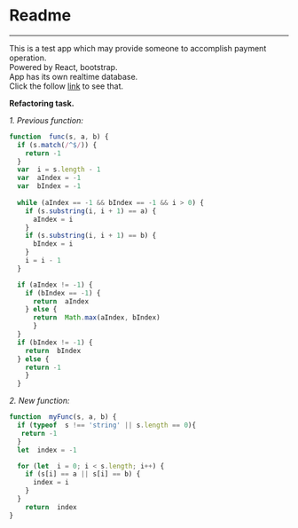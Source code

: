 # Readme

---
This is a test app which may provide someone to accomplish payment operation.<br>
Powered by React, bootstrap.<br>
App has its own realtime database.<br>
Click the follow [link](https://payment-app-v3.web.app/) to see that.<br>
  
  **Refactoring task.**
  
  _1. Previous  function:_
```javascript
function  func(s, a, b) {
  if (s.match(/^$/)) {
    return -1
  }
  var  i = s.length - 1
  var  aIndex = -1
  var  bIndex = -1
   
  while (aIndex == -1 && bIndex == -1 && i > 0) {
    if (s.substring(i, i + 1) == a) {
      aIndex = i     
    }
    if (s.substring(i, i + 1) == b) {
      bIndex = i
    }
    i = i - 1
  }

  if (aIndex != -1) {
    if (bIndex == -1) {
      return  aIndex
    } else {
      return  Math.max(aIndex, bIndex)
      }
  }
  if (bIndex != -1) {
    return  bIndex
  } else {
    return -1
    }
  }
```
  _2. New  function:_
  ```javascript
  function  myFunc(s, a, b) {
    if (typeof  s !== 'string' || s.length == 0){
     return -1
    }
    let  index = -1

    for (let  i = 0; i < s.length; i++) {
      if (s[i] == a || s[i] == b) {
        index = i
      }
    }
      return  index
}
  ```

